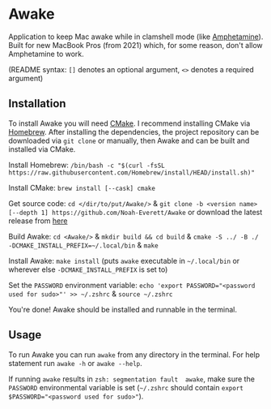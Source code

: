 # **Awake**
Application to keep Mac awake while in clamshell mode (like [Amphetamine](https://www.google.com/search?q=amphetimine+app+store&rlz=1C5CHFA_enUS996US996&oq=amphetimine+app+store&aqs=chrome..69i57.3334j0j7&sourceid=chrome&ie=UTF-8#:~:text=Amphetamine%20on%20the,com%20%E2%80%BA%20app%20%E2%80%BA%20amphetamine)). Built for new MacBook Pros (from 2021) which, for some reason, don't allow Amphetamine to work.

(README syntax: `[]` denotes an optional argument, `<>` denotes a required argument)

## **Installation**
To install Awake you will need [CMake](https://cmake.org/). I recommend installing CMake via [Homebrew](https://brew.sh/). After installing the dependencies, the project repository can be downloaded via `git clone` or manually, then Awake and can be built and installed via CMake.

Install Homebrew: `/bin/bash -c "$(curl -fsSL https://raw.githubusercontent.com/Homebrew/install/HEAD/install.sh)"`

Install CMake: `brew install [--cask] cmake`

Get source code: `cd </dir/to/put/Awake/>` & `git clone -b <version name> [--depth 1] https://github.com/Noah-Everett/Awake` or download the latest release from [here](https://github.com/Noah-Everett/Awake/releases)

Build Awake: `cd <Awake/>` & `mkdir build && cd build` & `cmake -S ../ -B ./ -DCMAKE_INSTALL_PREFIX=~/.local/bin` & `make`

Install Awake: `make install` (puts `awake` executable in `~/.local/bin` or wherever else `-DCMAKE_INSTALL_PREFIX` is set to)

Set the `PASSWORD` environment variable: `echo 'export PASSWORD="<password used for sudo>"' >> ~/.zshrc` & `source ~/.zshrc` 

You're done! Awake should be installed and runnable in the terminal. 

## **Usage**
To run Awake you can run `awake` from any directory in the terminal. For help statement run `awake -h` or `awake --help`.

If running `awake` results in `zsh: segmentation fault  awake`, make sure the `PASSWORD` environmental variable is set (`~/.zshrc` should contain `export $PASSWORD="<password used for sudo>"`).